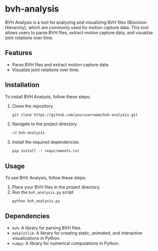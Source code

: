 # bvh-analysis

BVH Analysis is a tool for analyzing and visualizing BVH files (Biovision Hierarchy), which are commonly used for motion capture data. This tool allows users to parse BVH files, extract motion capture data, and visualize joint rotations over time.

## Features

- Parse BVH files and extract motion capture data.
- Visualize joint rotations over time.

## Installation
To install BVH Analysis, follow these steps:

1. Clone the repository
    ```sh
    git clone https://github.com/yourusername/bvh-analysis.git
    ```
2. Navigate to the project directory
    ```sh
    cd bvh-analysis
    ```
3. Install the required dependencies
    ```sh
    pip install -r requirements.txt
    ```

## Usage
To use BHV Analysis, follow these steps:

1. Place your BVH files in the project directory.
2. Run the `bvh_analysis.py` script
    ```sh
    python bvh_analysis.py
    ```

## Dependencies
- `bvh`: A library for parsing BVH files.
- `matplotlib`: A library for creating static, animated, and interactive visualizations in Python.
- `numpy`: A library for numerical computations in Python.